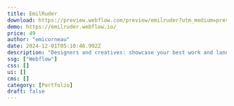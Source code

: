 ```yaml
---
title: EmilRuder
download: https://preview.webflow.com/preview/emilruder?utm_medium=preview_link&utm_source=designer&utm_content=emilruder&preview=93b2278558fe4150d2c4e9531d808d02&locale=en&workflow=preview
demo: https://emilruder.webflow.io/
price: 49
author: "emicorneau"
date: 2024-12-01T05:10:46.992Z
description: "Designers and creatives: showcase your best work and land your next job or client smoothly. The EmilRuder portfolio template helps you craft a stunning project gallery with a customizable, plug-and-play web design built for impact."
ssg: ["Webflow"]
css: []
ui: []
cms: []
category: [Portfolio]
draft: false
---
```

